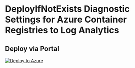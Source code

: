# DeployIfNotExists Diagnostic Settings for Azure Container Registries to Log Analytics


## Deploy via Portal

[![Deploy to Azure](http://azuredeploy.net/deploybutton.png)](https://portal.azure.com/#blade/Microsoft_Azure_Policy/CreatePolicyDefinitionBlade/uri/https%3A%2F%2Fraw.githubusercontent.com%2Fsixtencyber%2FAzure-Policies%2Fmain%2FLog_Analytics%2Fcontainer-registry-to-loganalytics%2Fdeploy-diagnostic-settings-container-registry-to-loganalytics.json)

